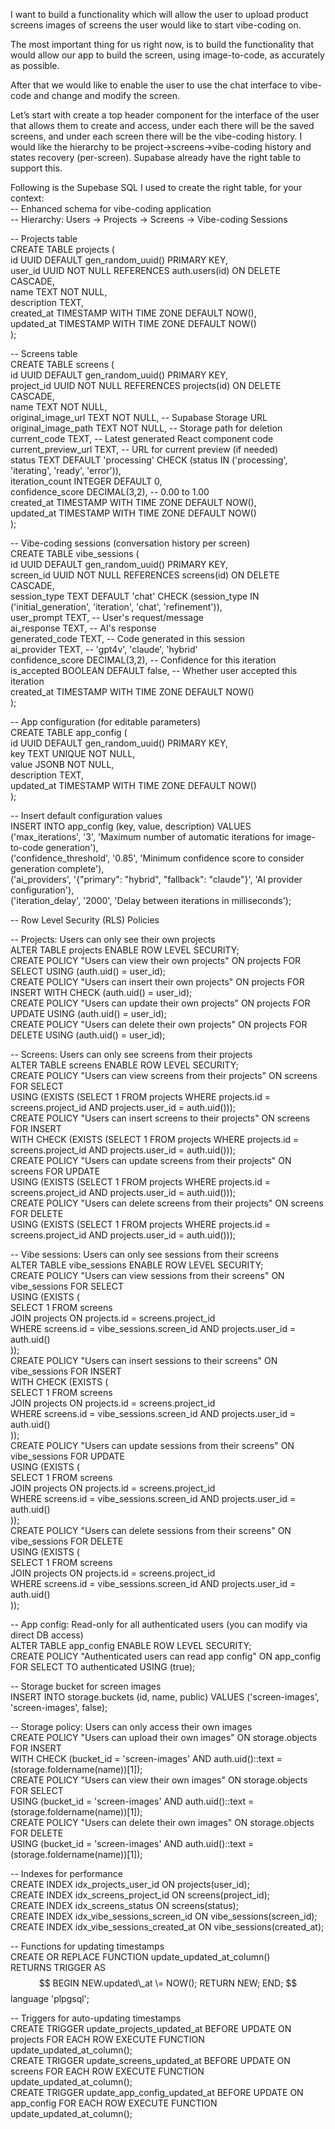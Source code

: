 I want to build a functionality which will allow the user to upload product screens images of screens the user would like to start vibe-coding on.

The most important thing for us right now, is to build the functionality that would allow our app to build the screen, using image-to-code, as accurately as possible.

After that we would like to enable the user to use the chat interface to vibe-code and change and modify the screen.

Let’s start with create a top header component for the interface of the user that allows them to create and access, under each there will be the saved screens, and under each screen there will be the vibe-coding history. I would like the hierarchy to be project-\>screens-\>vibe-coding history and states recovery (per-screen). Supabase already have the right table to support this.

Following is the Supebase SQL I used to create the right table, for your context:  
\-- Enhanced schema for vibe-coding application  
\-- Hierarchy: Users \-\> Projects \-\> Screens \-\> Vibe-coding Sessions

\-- Projects table  
CREATE TABLE projects (  
 id UUID DEFAULT gen\_random\_uuid() PRIMARY KEY,  
 user\_id UUID NOT NULL REFERENCES auth.users(id) ON DELETE CASCADE,  
 name TEXT NOT NULL,  
 description TEXT,  
 created\_at TIMESTAMP WITH TIME ZONE DEFAULT NOW(),  
 updated\_at TIMESTAMP WITH TIME ZONE DEFAULT NOW()  
);

\-- Screens table  
CREATE TABLE screens (  
 id UUID DEFAULT gen\_random\_uuid() PRIMARY KEY,  
 project\_id UUID NOT NULL REFERENCES projects(id) ON DELETE CASCADE,  
 name TEXT NOT NULL,  
 original\_image\_url TEXT NOT NULL, \-- Supabase Storage URL  
 original\_image\_path TEXT NOT NULL, \-- Storage path for deletion  
 current\_code TEXT, \-- Latest generated React component code  
 current\_preview\_url TEXT, \-- URL for current preview (if needed)  
 status TEXT DEFAULT 'processing' CHECK (status IN ('processing', 'iterating', 'ready', 'error')),  
 iteration\_count INTEGER DEFAULT 0,  
 confidence\_score DECIMAL(3,2), \-- 0.00 to 1.00  
 created\_at TIMESTAMP WITH TIME ZONE DEFAULT NOW(),  
 updated\_at TIMESTAMP WITH TIME ZONE DEFAULT NOW()  
);

\-- Vibe-coding sessions (conversation history per screen)  
CREATE TABLE vibe\_sessions (  
 id UUID DEFAULT gen\_random\_uuid() PRIMARY KEY,  
 screen\_id UUID NOT NULL REFERENCES screens(id) ON DELETE CASCADE,  
 session\_type TEXT DEFAULT 'chat' CHECK (session\_type IN ('initial\_generation', 'iteration', 'chat', 'refinement')),  
 user\_prompt TEXT, \-- User's request/message  
 ai\_response TEXT, \-- AI's response  
 generated\_code TEXT, \-- Code generated in this session  
 ai\_provider TEXT, \-- 'gpt4v', 'claude', 'hybrid'  
 confidence\_score DECIMAL(3,2), \-- Confidence for this iteration  
 is\_accepted BOOLEAN DEFAULT false, \-- Whether user accepted this iteration  
 created\_at TIMESTAMP WITH TIME ZONE DEFAULT NOW()  
);

\-- App configuration (for editable parameters)  
CREATE TABLE app\_config (  
 id UUID DEFAULT gen\_random\_uuid() PRIMARY KEY,  
 key TEXT UNIQUE NOT NULL,  
 value JSONB NOT NULL,  
 description TEXT,  
 updated\_at TIMESTAMP WITH TIME ZONE DEFAULT NOW()  
);

\-- Insert default configuration values  
INSERT INTO app\_config (key, value, description) VALUES  
('max\_iterations', '3', 'Maximum number of automatic iterations for image-to-code generation'),  
('confidence\_threshold', '0.85', 'Minimum confidence score to consider generation complete'),  
('ai\_providers', '{"primary": "hybrid", "fallback": "claude"}', 'AI provider configuration'),  
('iteration\_delay', '2000', 'Delay between iterations in milliseconds');

\-- Row Level Security (RLS) Policies

\-- Projects: Users can only see their own projects  
ALTER TABLE projects ENABLE ROW LEVEL SECURITY;  
CREATE POLICY "Users can view their own projects" ON projects FOR SELECT USING (auth.uid() \= user\_id);  
CREATE POLICY "Users can insert their own projects" ON projects FOR INSERT WITH CHECK (auth.uid() \= user\_id);  
CREATE POLICY "Users can update their own projects" ON projects FOR UPDATE USING (auth.uid() \= user\_id);  
CREATE POLICY "Users can delete their own projects" ON projects FOR DELETE USING (auth.uid() \= user\_id);

\-- Screens: Users can only see screens from their projects  
ALTER TABLE screens ENABLE ROW LEVEL SECURITY;  
CREATE POLICY "Users can view screens from their projects" ON screens FOR SELECT  
 USING (EXISTS (SELECT 1 FROM projects WHERE projects.id \= screens.project\_id AND projects.user\_id \= auth.uid()));  
CREATE POLICY "Users can insert screens to their projects" ON screens FOR INSERT  
 WITH CHECK (EXISTS (SELECT 1 FROM projects WHERE projects.id \= screens.project\_id AND projects.user\_id \= auth.uid()));  
CREATE POLICY "Users can update screens from their projects" ON screens FOR UPDATE  
 USING (EXISTS (SELECT 1 FROM projects WHERE projects.id \= screens.project\_id AND projects.user\_id \= auth.uid()));  
CREATE POLICY "Users can delete screens from their projects" ON screens FOR DELETE  
 USING (EXISTS (SELECT 1 FROM projects WHERE projects.id \= screens.project\_id AND projects.user\_id \= auth.uid()));

\-- Vibe sessions: Users can only see sessions from their screens  
ALTER TABLE vibe\_sessions ENABLE ROW LEVEL SECURITY;  
CREATE POLICY "Users can view sessions from their screens" ON vibe\_sessions FOR SELECT  
 USING (EXISTS (  
   SELECT 1 FROM screens  
   JOIN projects ON projects.id \= screens.project\_id  
   WHERE screens.id \= vibe\_sessions.screen\_id AND projects.user\_id \= auth.uid()  
 ));  
CREATE POLICY "Users can insert sessions to their screens" ON vibe\_sessions FOR INSERT  
 WITH CHECK (EXISTS (  
   SELECT 1 FROM screens  
   JOIN projects ON projects.id \= screens.project\_id  
   WHERE screens.id \= vibe\_sessions.screen\_id AND projects.user\_id \= auth.uid()  
 ));  
CREATE POLICY "Users can update sessions from their screens" ON vibe\_sessions FOR UPDATE  
 USING (EXISTS (  
   SELECT 1 FROM screens  
   JOIN projects ON projects.id \= screens.project\_id  
   WHERE screens.id \= vibe\_sessions.screen\_id AND projects.user\_id \= auth.uid()  
 ));  
CREATE POLICY "Users can delete sessions from their screens" ON vibe\_sessions FOR DELETE  
 USING (EXISTS (  
   SELECT 1 FROM screens  
   JOIN projects ON projects.id \= screens.project\_id  
   WHERE screens.id \= vibe\_sessions.screen\_id AND projects.user\_id \= auth.uid()  
 ));

\-- App config: Read-only for all authenticated users (you can modify via direct DB access)  
ALTER TABLE app\_config ENABLE ROW LEVEL SECURITY;  
CREATE POLICY "Authenticated users can read app config" ON app\_config FOR SELECT TO authenticated USING (true);

\-- Storage bucket for screen images  
INSERT INTO storage.buckets (id, name, public) VALUES ('screen-images', 'screen-images', false);

\-- Storage policy: Users can only access their own images  
CREATE POLICY "Users can upload their own images" ON storage.objects FOR INSERT  
 WITH CHECK (bucket\_id \= 'screen-images' AND auth.uid()::text \= (storage.foldername(name))\[1\]);  
CREATE POLICY "Users can view their own images" ON storage.objects FOR SELECT  
 USING (bucket\_id \= 'screen-images' AND auth.uid()::text \= (storage.foldername(name))\[1\]);  
CREATE POLICY "Users can delete their own images" ON storage.objects FOR DELETE  
 USING (bucket\_id \= 'screen-images' AND auth.uid()::text \= (storage.foldername(name))\[1\]);

\-- Indexes for performance  
CREATE INDEX idx\_projects\_user\_id ON projects(user\_id);  
CREATE INDEX idx\_screens\_project\_id ON screens(project\_id);  
CREATE INDEX idx\_screens\_status ON screens(status);  
CREATE INDEX idx\_vibe\_sessions\_screen\_id ON vibe\_sessions(screen\_id);  
CREATE INDEX idx\_vibe\_sessions\_created\_at ON vibe\_sessions(created\_at);

\-- Functions for updating timestamps  
CREATE OR REPLACE FUNCTION update\_updated\_at\_column()  
RETURNS TRIGGER AS $$  
BEGIN  
   NEW.updated\_at \= NOW();  
   RETURN NEW;  
END;  
$$ language 'plpgsql';

\-- Triggers for auto-updating timestamps  
CREATE TRIGGER update\_projects\_updated\_at BEFORE UPDATE ON projects FOR EACH ROW EXECUTE FUNCTION update\_updated\_at\_column();  
CREATE TRIGGER update\_screens\_updated\_at BEFORE UPDATE ON screens FOR EACH ROW EXECUTE FUNCTION update\_updated\_at\_column();  
CREATE TRIGGER update\_app\_config\_updated\_at BEFORE UPDATE ON app\_config FOR EACH ROW EXECUTE FUNCTION update\_updated\_at\_column();  
